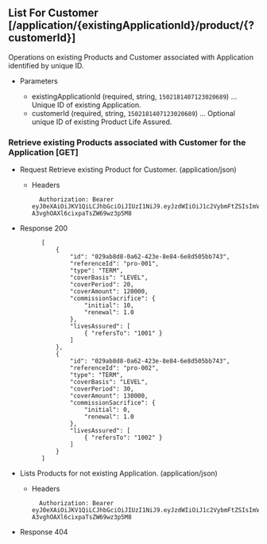 ## List For Customer [/application/{existingApplicationId}/product/{?customerId}]
Operations on existing Products and Customer associated with Application identified by unique ID.

+ Parameters

    + existingApplicationId (required, string, `1502181407123020689`) ... Unique ID of existing Application.
    + customerId  (required, string, `1502181407123020689`) ... Optional unique ID of existing Product Life Assured.

### Retrieve existing Products associated with Customer for the Application [GET]
+ Request Retrieve existing Product for Customer. (application/json)

    + Headers

            Authorization: Bearer eyJ0eXAiOiJKV1QiLCJhbGciOiJIUzI1NiJ9.eyJzdWIiOiJ1c2VybmFtZSIsImV4cCI6MTQyMjU0MDAzMH0.oyMYL7t57jhBvw-A3vghOAXl6cixpaTsZW69wz3p5M8

+ Response 200

            [
                {
                    "id": "029ab8d8-0a62-423e-8e84-6e8d505bb743",
                    "referenceId": "pro-001",
                    "type": "TERM",
                    "coverBasis": "LEVEL",
                    "coverPeriod": 20,
                    "coverAmount": 120000,
                    "commissionSacrifice": {
                        "initial": 10,
                        "renewal": 1.0
                    },
                    "livesAssured": [
                        { "refersTo": "1001" }
                    ]
                },
                {
                    "id": "029ab8d8-0a62-423e-8e84-6e8d505bb743",
                    "referenceId": "pro-002",
                    "type": "TERM",
                    "coverBasis": "LEVEL",
                    "coverPeriod": 30,
                    "coverAmount": 130000,
                    "commissionSacrifice": {
                        "initial": 0,
                        "renewal": 1.0
                    },
                    "livesAssured": [
                        { "refersTo": "1002" }
                    ]
                }
            ]

+ Lists Products for not existing Application. (application/json)

    + Headers

            Authorization: Bearer eyJ0eXAiOiJKV1QiLCJhbGciOiJIUzI1NiJ9.eyJzdWIiOiJ1c2VybmFtZSIsImV4cCI6MTQyMjU0MDAzMH0.oyMYL7t57jhBvw-A3vghOAXl6cixpaTsZW69wz3p5M8

+ Response 404

